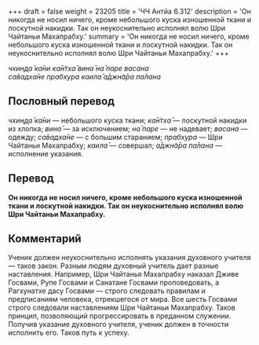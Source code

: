 +++
draft = false
weight = 23205
title = 'ЧЧ Антйа 6.312'
description = 'Он никогда не носил ничего, кроме небольшого куска изношенной ткани и лоскутной накидки. Так он неукоснительно исполнял волю Шри Чайтаньи Махапрабху.'
summary = 'Он никогда не носил ничего, кроме небольшого куска изношенной ткани и лоскутной накидки. Так он неукоснительно исполнял волю Шри Чайтаньи Махапрабху.'
+++

_чхин̣д̣а̄ ка̄ни ка̄н̇тха̄ вина̄ на̄ паре васана  
са̄вадха̄не прабхура каила̄ а̄джн̃а̄ра па̄лана_

## Пословный перевод

_чхин̣д̣а̄_ _ка̄ни_ — небольшого куска ткани; _ка̄н̇тха̄_ — лоскутной накидки из хлопка; _вина̄_ — за исключением; _на̄_ _паре_ — не надевает; _васана_ — одежду; _са̄вадха̄не_ — с большим старанием; _прабхура_ — Шри Чайтаньи Махапрабху; _каила̄_ — совершал; _а̄джн̃а̄ра_ _па̄лана_ — исполнение указания.

## Перевод

**Он никогда не носил ничего, кроме небольшого куска изношенной ткани и лоскутной накидки. Так он неукоснительно исполнял волю Шри Чайтаньи Махапрабху.**

## Комментарий

Ученик должен неукоснительно исполнять указания духовного учителя — таков закон. Разным людям духовный учитель дает разные наставления. Например, Шри Чайтанья Махапрабху наказал Дживе Госвами, Рупе Госвами и Санатане Госвами проповедовать, а Рагхунатхе дасу Госвами — строго следовать правилам и предписаниям человека, отрекшегося от мира. Все шесть Госвами строго следовали наставлениям Шри Чайтаньи Махапрабху. Таков принцип, позволяющий прогрессировать в преданном служении. Получив указание духовного учителя, ученик должен в точности исполнить его. Таков путь к успеху.
